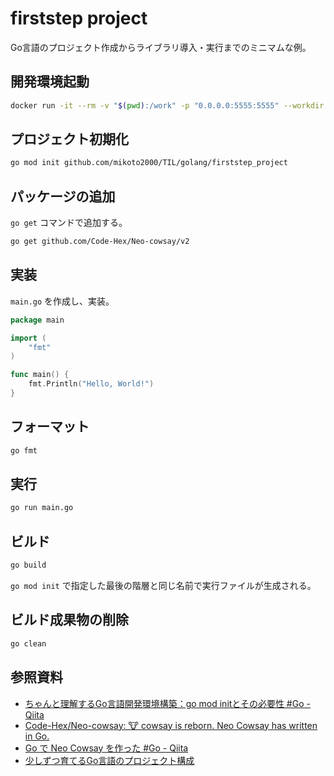 # firststep project

Go言語のプロジェクト作成からライブラリ導入・実行までのミニマムな例。


## 開発環境起動

```sh
docker run -it --rm -v "$(pwd):/work" -p "0.0.0.0:5555:5555" --workdir /work golang:1.22.1-bookworm
```


## プロジェクト初期化

```sh
go mod init github.com/mikoto2000/TIL/golang/firststep_project
```


## パッケージの追加

`go get` コマンドで追加する。

```sh
go get github.com/Code-Hex/Neo-cowsay/v2
```


## 実装

`main.go` を作成し、実装。

```go
package main

import (
	"fmt"
)

func main() {
	fmt.Println("Hello, World!")
}
```


## フォーマット

```sh
go fmt
```


## 実行

```sh
go run main.go
```


## ビルド

```sh
go build
```

`go mod init` で指定した最後の階層と同じ名前で実行ファイルが生成される。


## ビルド成果物の削除

```sh
go clean
```


## 参照資料

- [ちゃんと理解するGo言語開発環境構築：go mod initとその必要性 #Go - Qiita](https://qiita.com/TakanoriVega/items/6d7210147c289b45298a)
- [Code-Hex/Neo-cowsay: 🐮 cowsay is reborn. Neo Cowsay has written in Go.](https://github.com/Code-Hex/Neo-cowsay/tree/master)
- [Go で Neo Cowsay を作った #Go - Qiita](https://qiita.com/codehex/items/a5245720524aecfab666)
- [少しずつ育てるGo言語のプロジェクト構成](https://zenn.dev/foxtail88/articles/824c5e8e0c6d82)

